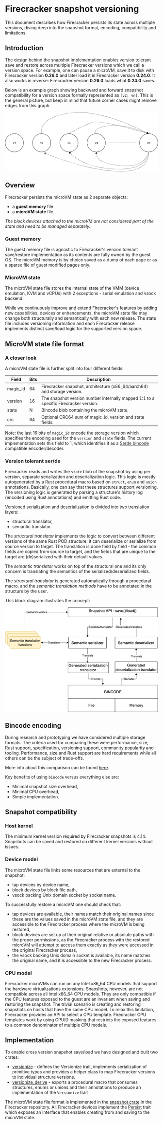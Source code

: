 # Firecracker snapshot versioning

This document describes how Firecracker persists its state across multiple versions, diving deep into the snapshot format, encoding, compatibility and limitations. 

## Introduction
The design behind the snapshot implementation enables version tolerant save and restore across multiple Firecracker versions which we call a version space. For example, one can pause a microVM, save it to disk with Firecracker version **0.26.0** and later load it in Firecracker version **0.24.0**. It also works  in reverse: Firecracker version **0.26.0** loads what  **0.24.0** saves. 

Below is an example graph showing backward and forward snapshot compatibility for a version space formally represented as `[v2; vn]`. This is the general picture, but keep in mind that future corner cases might remove edges from this graph.

![Version graph](
../images/version_graph.png?raw=true
"Version graph")

## Overview
Firecracker persists the microVM state as 2 separate objects:
 - a **guest memory** file
 - a **microVM state** file.
 
*The block devices attached to the microVM are not considered part of the state and need to be managed separately.*

### Guest memory
The guest memory file is agnostic to Firecracker's version tolerant save/restore implementation as its contents are fully owned by the guest OS. The microVM memory is by choice saved as a dump of each page or as a sparse file of guest modified pages only. 
### MicroVM state
The microVM state file stores the internal state of the VMM (device emulation, KVM and vCPUs) with 2 exceptions - serial emulation and vsock backend. 

While we continuously improve and extend Firecracker's features by adding new capabilities, devices or enhancements, the microVM state file may change both structurally and semantically with each new release. The state file includes versioning information and each Firecracker release implements distinct save/load logic for the supported version space. 

## MicroVM state file format

###  A closer look
A microVM state file is further split into four different fields:

| Field | Bits| Description |
|----|----|----|
| magic_id | 64 | Firecracker snapshot, architecture (x86_64/aarch64) and storage version.
| version  | 16 | The snapshot version number internally mapped 1:1 to a specific Firecracker version.
| state | N | Bincode blob containing the microVM state.
 | crc| 64 | Optional CRC64 sum of magic_id, version and state fields.

Note: the last 16 bits of `magic_id` encode the storage version which specifies the encoding used for the `version` and `state` fields. The current implementation sets this field to 1, which identifies it as a [Serde bincode](https://github.com/servo/bincode) compatible encoder/decoder.

### Version tolerant ser/de
Firecracker reads and writes the `state` blob of the snapshot by using per version, separate serialization and deserialization logic. This logic is mostly autogenerated by a Rust procedural macro based on `struct`, `enum` and `union` annotations. Basically, one can say that these structures support versioning. The versioning logic is generated by parsing a structure's history log (encoded using Rust annotations) and emitting Rust code.

Versioned serialization and deserialization is divided into two translation layers:
 - structural translator,
 - semantic translator.

The _structural translator_ implements the logic to convert between different versions of the same Rust POD structure: it can deserialize or serialize from source version to target. 
The translation is done field by field - the common fields are copied from source to target, and the fields that are unique to the target are (de)serialized with their default values.

The _semantic translator_ works on top of the structural one and its only concern is translating the semantics of the serialized/deserialized fields. 

The _structural translator_ is generated automatically through a procedural macro, and the _semantic translation methods_ have to be annotated in the structure by the user.

This block diagram illustrates the concept:

![Versionize](
../images/versionize.png?raw=true
"Versionize layers")

## Bincode encoding
During research and prototyping we have considered multiple storage formats. The criteria used for comparing these were performance, size, Rust support, specification, versioning support, community popularity and tooling. Performance, size and Rust support are hard requirements while all others can be the subject of trade-offs. 

More info about this comparison can be found [here](https://github.com/firecracker-microvm/firecracker/blob/9d427b33d989c3225d874210f6c2849465941dc0/docs/snapshotting/design.md#we-also-looked-at-these-other-options).

Key benefits of using `bincode` versus everything else are:
- Minimal snapshot size overhead,
- Minimal CPU overhead,
- Simple implementation.

## Snapshot compatibility
### Host kernel

The minimum kernel version required by Firecracker snapshots is 4.14. Snapshots can be saved and restored on different kernel versions without issues.

### Device model
The microVM state file links some resources that are external to the snapshot:
- tap devices by device name,
- block devices by block file path,
- vsock backing Unix domain socket by socket name.

To successfully restore a microVM one should check that:
- tap devices are available, their names match their original names since these are the values saved in the microVM state file, and they are accessible to the Firecracker process where the microVM is being restored,
- block devices are set up at their original relative or absolute paths with the proper permissions, as the Firecracker process with the restored microVM will attempt to access them exactly as they were accessed in the original Firecracker process,
- the vsock backing Unix domain socket is available, its name matches the original name, and it is accessible to the
new Firecracker process.

### CPU model

Firecracker microVMs can run on any Intel x86_64 CPU models that support the hardware virtualizations extensions. Snapshots, however, are not compatible across all Intel x86_64 CPU models. They are only compatible if the CPU features exposed to the guest are an invariant when saving and restoring the snapshot.
The trivial scenario is creating and restoring snapshots on hosts that have the same CPU model. 
To relax this limitation, Firecracker provides an API to select a CPU template. Firecracker CPU templates work by using CPUID masking that restricts the exposed features to a common denominator of multiple CPU models.


## Implementation

To enable cross version snapshot save/load we have designed and built two crates:
- [versionize](https://crates.io/crates/versionize) - defines the Versionize trait, implements serialization of primitive types and provides a helper class to map Firecracker versions to individual structure versions.
- [versionize_derive](https://crates.io/crates/versionize_derive) - exports a procedural macro that consumes structures, enums or unions and their annotations to produce an implementation of the `Versionize` trait

The microVM state file format is implemented in the [snapshot crate](../../src/snapshot/src/lib.rs) in the Firecracker repository. 
All Firecracker devices implement the [Persist](../../src/snapshot/src/persist.rs) trait which exposes an interface that enables creating from and saving to the microVM state.